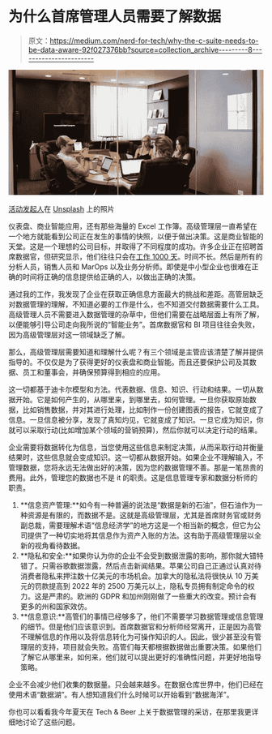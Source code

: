 # 为什么首席管理人员需要了解数据

> 原文：<https://medium.com/nerd-for-tech/why-the-c-suite-needs-to-be-data-aware-92f027376bb?source=collection_archive---------8----------------------->

![](img/8b4c43be8ae0df52a3bb465319f584f7.png)

[活动发起人](https://unsplash.com/@campaign_creators?utm_source=unsplash&utm_medium=referral&utm_content=creditCopyText)在 [Unsplash](https://unsplash.com/s/photos/management?utm_source=unsplash&utm_medium=referral&utm_content=creditCopyText) 上的照片

仪表盘、商业智能应用，还有那些海量的 Excel 工作簿。高级管理层一直希望在一个地方就能看到公司正在发生的事情的快照，以便于做出决策。这是商业智能的天堂。这是一个理想的公司目标，并取得了不同程度的成功。许多企业正在招聘首席数据官，但研究显示，他们往往只会在[工作 1000 天](https://www.beckershospitalreview.com/data-analytics/average-chief-data-officer-tenure-just-2-5-years-7-things-to-know.html)。时间不长。然后是所有的分析人员，销售人员和 MarOps 以及业务分析师。即使是中小型企业也很难在正确的时间将正确的信息提供给正确的人，以做出正确的决策。

通过我的工作，我发现了企业在获取正确信息方面最大的挑战和差距。高管层缺乏对数据管理的理解，不知道必要的工作是什么，也不知道交付数据需要什么工具。高级管理人员不需要进入数据管理的杂草中，但他们需要在战略层面上有所了解，以便能够引导公司走向我所说的“智能业务”。首席数据官和 BI 项目往往会失败，因为高级管理层对这一领域缺乏了解。

那么，高级管理层需要知道和理解什么呢？有三个领域是主管应该清楚了解并提供指导的。不仅仅是为了获得更好的仪表盘和商业智能。而且还要保护公司及其数据、员工和董事会，并确保预算得到相应的应用。

这一切都基于迪卡尔模型和方法。代表数据、信息、知识、行动和结果。一切从数据开始。它是如何产生的，从哪里来，到哪里去，如何管理。一旦你获取原始数据，比如销售数据，并对其进行处理，比如制作一份创建图表的报告，它就变成了信息。一旦信息被分享，发现了真知灼见，它就变成了知识。一旦它成为知识，你就可以采取行动(比如增加某个领域的营销预算)，然后你就可以决定行动的结果。

企业需要将数据转化为信息，当您使用这些信息来制定决策，从而采取行动并衡量结果时，这些信息就会变成知识。这一切都从数据开始。如果企业不理解输入，不管理数据，您将永远无法做出好的决策，因为您的数据管理不善。那是一笔昂贵的费用。此外，管理您的数据也不是 it 的职责。这是信息管理专家和数据分析师的职责。

1.  **信息资产管理:**如今有一种普遍的说法是“数据是新的石油”，但石油作为一种资源是有限的，而数据不是。这就是高级管理层，尤其是首席财务官或财务副总裁，需要理解术语“信息经济学”的地方这是一个相当新的概念，但它为公司提供了一种切实地将其信息作为资产入账的方法。这有助于高级管理层以全新的视角看待数据。
2.  **隐私和安全:**如果你认为你的企业不会受到数据泄露的影响，那你就大错特错了。只需谷歌数据泄露，然后点击新闻结果。苹果公司自己正通过认真对待消费者隐私来押注数十亿美元的市场机会。加拿大的隐私法将很快从 10 万美元的罚款提高到 2022 年的 2500 万美元以上，隐私专员拥有制定命令的权力。这是严肃的。欧洲的 GDPR 和加州刚刚做了一些重大的改变。预计会有更多的州和国家效仿。
3.  **信息意识:**高管们的事情已经够多了，他们不需要学习数据管理或信息管理的细节。但是他们应该意识到。首席数据官和分析师经常离开，正是因为高管不理解信息的作用以及将信息转化为可操作知识的人。因此，很少甚至没有管理层的支持，项目就会失败。高管们每天都根据数据做出重要决策。如果他们了解它从哪里来，如何来，他们就可以提出更好的准确性问题，并更好地指导策略。

企业不会减少他们收集的数据量。只会越来越多。在数据仓库世界中，他们已经在使用术语“数据湖”。有人想知道我们什么时候可以开始看到“数据海洋”。

你也可以看看我今年夏天在 Tech & Beer 上关于数据管理的采访，在那里我更详细地讨论了这些问题。